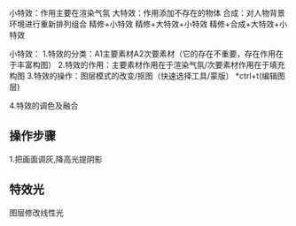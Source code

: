 

小特效：作用主要在渲染气氛
大特效：作用添加不存在的物体
合成：对人物背景环境进行重新排列组合
精修+小特效
精修+大特效+小特效
精修+合成+大特效+小特效

小特效：
1.特效的分类：A1主要素材A2次要素材（它的存在不重要，存在作用在于丰富构图）
2.特效的作用：主要素材作用在于渲染气氛/次要素材作用在于填充构图
3.特效的操作：图层模式的改变/抠图（快速选择工具/蒙版）
*ctrl+t(编辑图层)

4.特效的调色及融合


## 操作步骤

1.把画面调灰,降高光提阴影



## 特效光


图层修改线性光